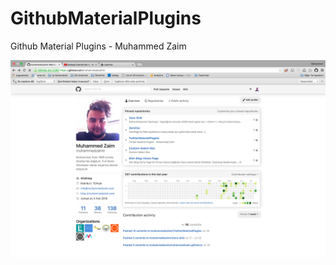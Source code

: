 # GithubMaterialPlugins

Github Material Plugins - Muhammed Zaim

![Github Material Plugins - Muhammed Zaim](https://raw.githubusercontent.com/muhammedzaimtr/GithubMaterialPlugins/master/ss.png)
